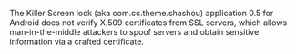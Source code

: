 The Killer Screen lock (aka com.cc.theme.shashou) application 0.5 for Android does not verify X.509 certificates from SSL servers, which allows man-in-the-middle attackers to spoof servers and obtain sensitive information via a crafted certificate.